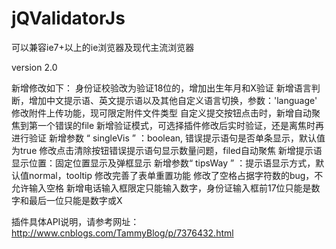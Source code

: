 # jQValidatorJs
<p>可以兼容ie7+以上的ie浏览器及现代主流浏览器</p>
version 2.0

新增修改如下：
身份证校验改为验证18位的，增加出生年月和X验证
新增语言判断，增加中文提示语、英文提示语以及其他自定义语言切换，参数：'language'
修改附件上传功能，现可限定附件文件类型
自定义提交按钮点击时，新增自动聚焦到第一个错误的file
新增验证模式，可选择插件修改后实时验证，还是离焦时再进行验证
新增参数 “ singleVis ” ：boolean, 错误提示语句是否单条显示，默认值为true
修改点击清除按钮错误提示语句显示数量问题，filed自动聚焦
新增提示语显示位置：固定位置显示及弹框显示
新增参数“ tipsWay ” ：提示语显示方式，默认值normal，tooltip
修改完善了表单重置功能
修改了空格占据字符数的bug，不允许输入空格
新增电话输入框限定只能输入数字，身份证输入框前17位只能是数字和最后一位只能是数字或X

插件具体API说明，请参考网址：http://www.cnblogs.com/TammyBlog/p/7376432.html
